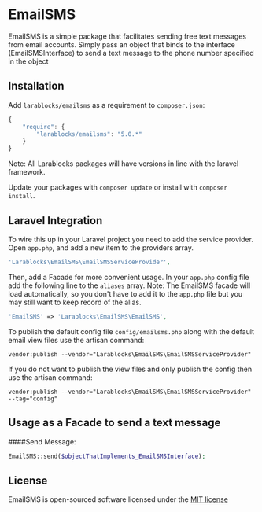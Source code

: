 EmailSMS
===============
EmailSMS is a simple package that facilitates sending free text messages from email accounts. Simply pass an object that binds to the interface (EmailSMSInterface) to send a text message to the phone number specified in the object

## Installation

Add `larablocks/emailsms` as a requirement to `composer.json`:

```javascript
{
    "require": {
        "larablocks/emailsms": "5.0.*"
    }
}
```

Note: All Larablocks packages will have versions in line with the laravel framework.

Update your packages with `composer update` or install with `composer install`.

## Laravel Integration

To wire this up in your Laravel project you need to add the service provider. Open `app.php`, and add a new item to the providers array.

```php
'Larablocks\EmailSMS\EmailSMSServiceProvider',
```

Then, add a Facade for more convenient usage. In your `app.php` config file add the following line to the `aliases` array.
Note: The EmailSMS facade will load automatically, so you don't have to add it to the `app.php` file but you may still want to keep record of the alias.

```php
'EmailSMS' => 'Larablocks\EmailSMS\EmailSMS',
```

To publish the default config file `config/emailsms.php` along with the default email view files use the artisan command: 

`vendor:publish --vendor="Larablocks\EmailSMS\EmailSMSServiceProvider"`

If you do not want to publish the view files and only publish the config then use the artisan command:

`vendor:publish --vendor="Larablocks\EmailSMS\EmailSMSServiceProvider" --tag="config"`

## Usage as a Facade to send a text message

####Send Message:
```php
EmailSMS::send($objectThatImplements_EmailSMSInterface);
```

## License

EmailSMS is open-sourced software licensed under the [MIT license](http://opensource.org/licenses/MIT)
